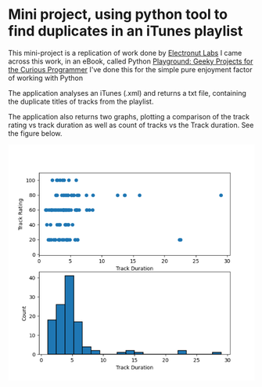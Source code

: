 # Mini project, using python tool to find duplicates in an iTunes playlist


This mini-project is a replication of work done by [Electronut Labs](http://electronut.in/)
I came across this work, in an eBook, called Python [Playground: Geeky Projects for the Curious Programmer](https://g.co/kgs/quxp9B)
I've done this for the simple pure enjoyment factor of working with Python

The application analyses an iTunes (.xml) and returns a txt file, containing the duplicate titles of tracks from the playlist.

The application also returns two graphs, plotting a comparison of  the track rating vs track duration as well as count of tracks vs the Track duration.  See the figure below.

![Graph showing track and ratings comparisons](https://github.com/ddeveloper72/itunes-duplicates-pp/blob/master/image/Figure_1.png "Graph showing track and ratings comparisons")
